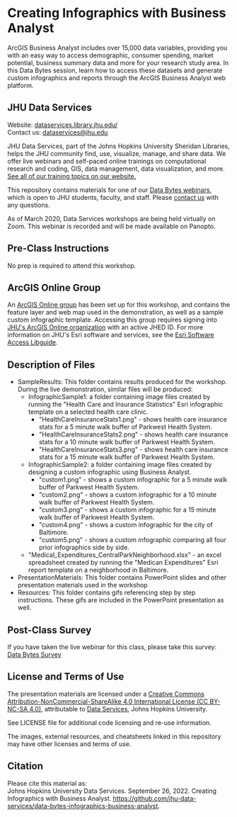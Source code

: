 # Creating Infographics with Business Analyst
ArcGIS Business Analyst includes over 15,000 data variables, providing you with an easy way to access demographic, consumer spending, market potential, business summary data and more for your research study area. In this Data Bytes session, learn how to access these datasets and generate custom infographics and reports through the ArcGIS Business Analyst web platform.


## JHU Data Services   
Website: [dataservices.library.jhu.edu/](https://dataservices.library.jhu.edu/)   
Contact us: [dataservices@jhu.edu](mailto:dataservices@jhu.edu)  

JHU Data Services, part of the Johns Hopkins University Sheridan Libraries, helps the JHU community find, use, visualize, manage, and share data. We offer live webinars and self-paced online trainings on computational research and coding, GIS, data management, data visualization, and more. [See all of our training topics on our website.](https://dataservices.library.jhu.edu/training-workshops/)   

This repository contains materials for one of our [Data Bytes webinars](https://dataservices.library.jhu.edu/data-bytes/), which is open to JHU students, faculty, and staff. Please [contact us](mailto:dataservices@jhu.edu) with any questions.

As of March 2020, Data Services workshops are being held virtually on Zoom. This webinar is recorded and will be made available on Panopto.


## Pre-Class Instructions
No prep is required to attend this workshop.


## ArcGIS Online Group
An [ArcGIS Online group](https://gisanddata.maps.arcgis.com/home/group.html?id=0cf602de3dfb425ba0a3236eea11a529) has been set up for this workshop, and contains the feature layer and web map used in the demonstration, as well as a sample custom infographic template. Accessing this group requires signing into [JHU's ArcGIS Online organization](https://gisanddata.maps.arcgis.com/) with an active JHED ID. For more information on JHU's Esri software and services, see the [Esri Software Access Libguide](https://guides.library.jhu.edu/gis).


## Description of Files
- SampleResults: This folder contains results produced for the workshop. During the live demonstration, similar files will be produced:
    - InfographicSample1: a folder containing image files created by running the "Health Care and Insurance Statistics" Esri infographic template on a selected health care clinic.
        - "HealthCareInsuranceStats1.png" - shows health care insurance stats for a 5 minute walk buffer of Parkwest Health System.
        - "HealthCareInsuranceStats2.png" - shows health care insurance stats for a 10 minute walk buffer of Parkwest Health System.
        - "HealthCareInsuranceStats3.png" - shows health care insurance stats for a 15 minute walk buffer of Parkwest Health System.
    - InfographicSample2: a folder containing image files created by designing a custom infographic using Business Analyst. 
        - "custom1.png" - shows a custom infographic for a 5 minute walk buffer of Parkwest Health System.
        - "custom2.png" - shows a custom infographic for a 10 minute walk buffer of Parkwest Health System.
        - "custom3.png" - shows a custom infographic for a 15 minute walk buffer of Parkwest Health System.
        - "custom4.png" - shows a custom infographic for the city of Baltimore.
        - "custom5.png" - shows a custom infographic comparing all four prior infographics side by side.
    - "Medical_Expenditures_CentralParkNeighborhood.xlsx" - an excel spreadsheet created by running the "Medican Expenditures" Esri report template on a neighborhood in Baltimore.  
- PresentationMaterials: This folder contains PowerPoint slides and other presentation materials used in the workshop
- Resources: This folder contains gifs referencing step by step instructions. These gifs are included in the PowerPoint presentation as well.


## Post-Class Survey
If you have taken the live webinar for this class, please take this survey: [Data Bytes Survey](http://bit.ly/data-bytes-survey)


## License and Terms of Use
The presentation materials are licensed under a [Creative Commons Attribution-NonCommercial-ShareAlike 4.0 International License (CC BY-NC-SA 4.0)](https://creativecommons.org/licenses/by-nc-sa/4.0/), attributable to [Data Services](https://dataservices.library.jhu.edu/), Johns Hopkins University.

See LICENSE file for additional code licensing and re-use information.   

The images, external resources, and cheatsheets linked in this repository may have other licenses and terms of use.


## Citation
Please cite this material as:    
Johns Hopkins University Data Services. September 26, 2022. Creating Infographics with Business Analyst. https://github.com/jhu-data-services/data-bytes-infographics-business-analyst.
